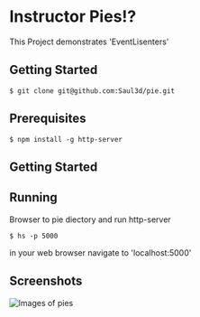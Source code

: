 # Instructor Pies!?
This Project demonstrates 'EventLisenters'
## Getting Started
```
$ git clone git@github.com:Saul3d/pie.git
```
 ## Prerequisites
 ```
 $ npm install -g http-server
 ````

 ## Getting Started

 ## Running 
 Browser to pie diectory and run http-server
 ```
 $ hs -p 5000
 ```
 in your web browser navigate to 'localhost:5000'

 ## Screenshots
 ![Images of pies]()
